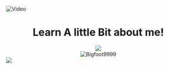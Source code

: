 ![Video](https://user-images.githubusercontent.com/80417201/172915567-b5ed2245-a00b-493c-aa80-50142835efb5.gif)

<div align="center">

  <h1>Learn A little Bit about me!</h1>
  <img src="https://skillicons.dev/icons?i=js,html,css,python,linux,netlify,java,cloudflare,codepen,gcp,github,git&perline=6"><br>
<img src="https://komarev.com/ghpvc/?username=Bigfoot9999&label=Profile Visitors&color=001eff&style=flat" alt="Bigfoot9999" /> <br>
</div>
<div>  <a href="https://discord.gg/JYQ4n8DBKM"><img src="https://soccerpunketo.com/wp-content/uploads/2022/02/discord-button.png"></a>
</div>
